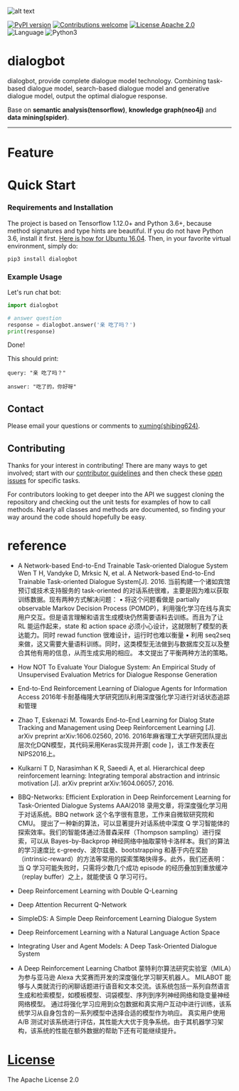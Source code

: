 ![alt text](docs/public/logo.svg)

[![PyPI version](https://badge.fury.io/py/dialogbot.svg)](https://badge.fury.io/py/dialogbot)
[![Contributions welcome](https://img.shields.io/badge/contributions-welcome-brightgreen.svg)](CONTRIBUTING.md)
[![License Apache 2.0](https://img.shields.io/badge/license-Apache%202.0-blue.svg)](https://github.com/deepmipt/DeepPavlov/blob/master/LICENSE)
![Language](https://img.shields.io/badge/Language-Python-blue.svg)
![Python3](https://img.shields.io/badge/Python-3.X-red.svg)

# dialogbot
dialogbot, provide complete dialogue model technology. Combining task-based dialogue model, search-based dialogue model and generative dialogue model, output the optimal dialogue response.

Base on **semantic analysis(tensorflow)**, **knowledge graph(neo4j)** and **data mining(spider)**.

---

# Feature


# Quick Start

### Requirements and Installation

The project is based on Tensorflow 1.12.0+ and Python 3.6+, because method signatures and type hints are beautiful.
If you do not have Python 3.6, install it first. [Here is how for Ubuntu 16.04](https://vsupalov.com/developing-with-python3-6-on-ubuntu-16-04/).
Then, in your favorite virtual environment, simply do:

```
pip3 install dialogbot
```

### Example Usage

Let's run chat bot:

```python
import dialogbot

# answer question
response = dialogbot.answer('亲 吃了吗？')
print(response)

```

Done!

This should print:

```console
query: "亲 吃了吗？"

answer: "吃了的，你好呀"
```



## Contact

Please email your questions or comments to [xuming(shibing624)](http://www.borntowin.cn/).

## Contributing

Thanks for your interest in contributing! There are many ways to get involved;
start with our [contributor guidelines](CONTRIBUTING.md) and then
check these [open issues](https://github.com/shibing624/dialogbot/issues) for specific tasks.

For contributors looking to get deeper into the API we suggest cloning the repository and checking out the unit
tests for examples of how to call methods. Nearly all classes and methods are documented, so finding your way around
the code should hopefully be easy.


# reference

- A Network-based End-to-End Trainable Task-oriented Dialogue System
Wen T H, Vandyke D, Mrksic N, et al. A Network-based End-to-End Trainable Task-oriented Dialogue System[J]. 2016.
当前构建一个诸如宾馆预订或技术支持服务的 task-oriented 的对话系统很难，主要是因为难以获取训练数据。现有两种方式解决问题：
•	将这个问题看做是 partially observable Markov Decision Process (POMDP)，利用强化学习在线与真实用户交互。但是语言理解和语言生成模块仍然需要语料去训练。而且为了让 RL 能运作起来，state 和 action space 必须小心设计，这就限制了模型的表达能力。同时 rewad function 很难设计，运行时也难以衡量
•	利用 seq2seq 来做，这又需要大量语料训练。同时，这类模型无法做到与数据库交互以及整合其他有用的信息，从而生成实用的相应。
本文提出了平衡两种方法的策略。
- How NOT To Evaluate Your Dialogue System: An Empirical Study of Unsupervised Evaluation Metrics for Dialogue Response Generation

- End-to-End Reinforcement Learning of Dialogue Agents for Information Access
2016年卡耐基梅隆大学研究团队利用深度强化学习进行对话状态追踪和管理

- Zhao T, Eskenazi M. Towards End-to-End Learning for Dialog State Tracking and Management using Deep Reinforcement Learning [J]. arXiv preprint arXiv:1606.02560, 2016.
2016年麻省理工大学研究团队提出层次化DQN模型，其代码采用Keras实现并开源[ code ]，该工作发表在NIPS2016上。

- Kulkarni T D, Narasimhan K R, Saeedi A, et al. Hierarchical deep reinforcement learning: Integrating temporal abstraction and intrinsic motivation [J]. arXiv preprint arXiv:1604.06057, 2016.

- BBQ-Networks: Efficient Exploration in Deep Reinforcement Learning for Task-Oriented Dialogue Systems
AAAI2018 录用文章，将深度强化学习用于对话系统。BBQ network 这个名字很有意思，工作来自微软研究院和 CMU。
提出了一种新的算法，可以显著提升对话系统中深度 Q 学习智能体的探索效率。我们的智能体通过汤普森采样（Thompson sampling）进行探索，可以从 Bayes-by-Backprop 神经网络中抽取蒙特卡洛样本。我们的算法的学习速度比 ε-greedy、波尔兹曼、bootstrapping 和基于内在奖励（intrinsic-reward）的方法等常用的探索策略快得多。此外，我们还表明：当 Q 学习可能失败时，只需将少数几个成功 episode 的经历叠加到重放缓冲（replay buffer）之上，就能使该 Q 学习可行。
- Deep Reinforcement Learning with Double Q-Learning

- Deep Attention Recurrent Q-Network

- SimpleDS: A Simple Deep Reinforcement Learning Dialogue System

- Deep Reinforcement Learning with a Natural Language Action Space

- Integrating User and Agent Models: A Deep Task-Oriented Dialogue System

- A Deep Reinforcement Learning Chatbot
蒙特利尔算法研究实验室（MILA）为参与亚马逊 Alexa 大奖赛而开发的深度强化学习聊天机器人。
MILABOT 能够与人类就流行的闲聊话题进行语音和文本交流。该系统包括一系列自然语言生成和检索模型，如模板模型、词袋模型、序列到序列神经网络和隐变量神经网络模型。
通过将强化学习应用到众包数据和真实用户互动中进行训练，该系统学习从自身包含的一系列模型中选择合适的模型作为响应。
真实用户使用 A/B 测试对该系统进行评估，其性能大大优于竞争系统。由于其机器学习架构，该系统的性能在额外数据的帮助下还有可能继续提升。


# [License](/LICENSE)

The Apache License 2.0